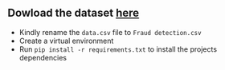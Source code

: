## Dowload the dataset [here](https://www.kaggle.com/mlg-ulb/creditcardfraud?select=creditcard.csv)

- Kindly rename the `data.csv` file to `Fraud detection.csv`
- Create a virtual environment
- Run `pip install -r requirements.txt` to install the projects dependencies